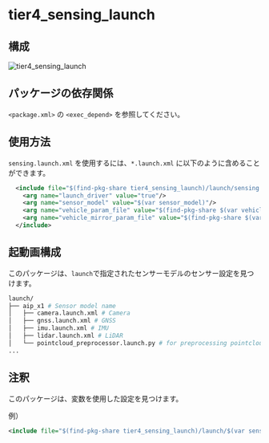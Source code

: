 # tier4_sensing_launch

## 構成

![tier4_sensing_launch](./sensing_launch.drawio.svg)

## パッケージの依存関係

`<package.xml>` の `<exec_depend>` を参照してください。

## 使用方法

`sensing.launch.xml` を使用するには、`*.launch.xml` に以下のように含めることができます。


```xml
  <include file="$(find-pkg-share tier4_sensing_launch)/launch/sensing.launch.xml">
    <arg name="launch_driver" value="true"/>
    <arg name="sensor_model" value="$(var sensor_model)"/>
    <arg name="vehicle_param_file" value="$(find-pkg-share $(var vehicle_model)_description)/config/vehicle_info.param.yaml"/>
    <arg name="vehicle_mirror_param_file" value="$(find-pkg-share $(var vehicle_model)_description)/config/mirror.param.yaml"/>
  </include>
```

## 起動画構成

このパッケージは、`launch`で指定されたセンサーモデルのセンサー設定を見つけます。


```bash
launch/
├── aip_x1 # Sensor model name
│   ├── camera.launch.xml # Camera
│   ├── gnss.launch.xml # GNSS
│   ├── imu.launch.xml # IMU
│   ├── lidar.launch.xml # LiDAR
│   └── pointcloud_preprocessor.launch.py # for preprocessing pointcloud
...
```

## 注釈

このパッケージは、変数を使用した設定を見つけます。

例）


```xml
<include file="$(find-pkg-share tier4_sensing_launch)/launch/$(var sensor_model)/lidar.launch.xml">
```

